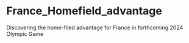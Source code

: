# France_Homefield_advantage
Discovering the home-filed advantage for France in forthcoming 2024 Olympic Game

